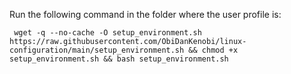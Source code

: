 Run the following command in the folder where the user profile is:
```
 wget -q --no-cache -O setup_environment.sh https://raw.githubusercontent.com/ObiDanKenobi/linux-configuration/main/setup_environment.sh && chmod +x setup_environment.sh && bash setup_environment.sh
```
